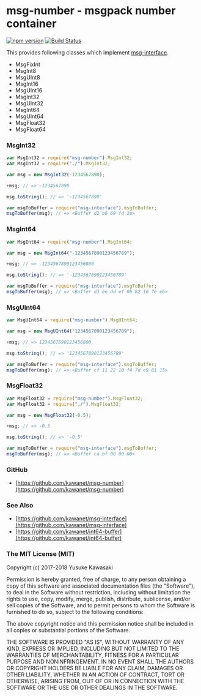 # msg-number - msgpack number container

[![npm version](https://badge.fury.io/js/msg-number.svg)](http://badge.fury.io/js/msg-number) [![Build Status](https://travis-ci.org/kawanet/msg-number.svg?branch=master)](https://travis-ci.org/kawanet/msg-number)

This provides following classes which implement [msg-interface](https://www.npmjs.com/package/msg-interface).

- MsgFixInt
- MsgInt8
- MsgUInt8
- MsgInt16
- MsgUInt16
- MsgInt32
- MsgUInt32
- MsgInt64
- MsgUInt64
- MsgFloat32
- MsgFloat64

### MsgInt32

```js
var MsgInt32 = require("msg-number").MsgInt32;
var MsgInt32 = require("./").MsgInt32;

var msg = new MsgInt32(-1234567890);

+msg; // => -1234567890

msg.toString(); // => '-1234567890'

var msgToBuffer = require("msg-interface").msgToBuffer;
msgToBuffer(msg); // => <Buffer d2 b6 69 fd 2e>
```

### MsgInt64

```js
var MsgInt64 = require("msg-number").MsgInt64;

var msg = new MsgInt64("-1234567890123456789");

+msg; // => -1234567890123456800

msg.toString(); // => '-1234567890123456789'

var msgToBuffer = require("msg-interface").msgToBuffer;
msgToBuffer(msg); // => <Buffer d3 ee dd ef 0b 82 16 7e eb>
```

### MsgUInt64

```js
var MsgUInt64 = require("msg-number").MsgUInt64;

var msg = new MsgUInt64("1234567890123456789");

+msg; // => 1234567890123456800

msg.toString(); // => '1234567890123456789'

var msgToBuffer = require("msg-interface").msgToBuffer;
msgToBuffer(msg); // => <Buffer cf 11 22 10 f4 7d e9 81 15>
```

### MsgFloat32

```js
var MsgFloat32 = require("msg-number").MsgFloat32;
var MsgFloat32 = require("./").MsgFloat32;

var msg = new MsgFloat32(-0.5);

+msg; // => -0.5

msg.toString(); // => '-0.5'

var msgToBuffer = require("msg-interface").msgToBuffer;
msgToBuffer(msg); // => <Buffer ca bf 00 00 00>
```

### GitHub

- [https://github.com/kawanet/msg-number](https://github.com/kawanet/msg-number)

### See Also

- [https://github.com/kawanet/msg-interface](https://github.com/kawanet/msg-interface)
- [https://github.com/kawanet/int64-buffer](https://github.com/kawanet/int64-buffer)

### The MIT License (MIT)

Copyright (c) 2017-2018 Yusuke Kawasaki

Permission is hereby granted, free of charge, to any person obtaining a copy
of this software and associated documentation files (the "Software"), to deal
in the Software without restriction, including without limitation the rights
to use, copy, modify, merge, publish, distribute, sublicense, and/or sell
copies of the Software, and to permit persons to whom the Software is
furnished to do so, subject to the following conditions:

The above copyright notice and this permission notice shall be included in all
copies or substantial portions of the Software.

THE SOFTWARE IS PROVIDED "AS IS", WITHOUT WARRANTY OF ANY KIND, EXPRESS OR
IMPLIED, INCLUDING BUT NOT LIMITED TO THE WARRANTIES OF MERCHANTABILITY,
FITNESS FOR A PARTICULAR PURPOSE AND NONINFRINGEMENT. IN NO EVENT SHALL THE
AUTHORS OR COPYRIGHT HOLDERS BE LIABLE FOR ANY CLAIM, DAMAGES OR OTHER
LIABILITY, WHETHER IN AN ACTION OF CONTRACT, TORT OR OTHERWISE, ARISING FROM,
OUT OF OR IN CONNECTION WITH THE SOFTWARE OR THE USE OR OTHER DEALINGS IN THE
SOFTWARE.
